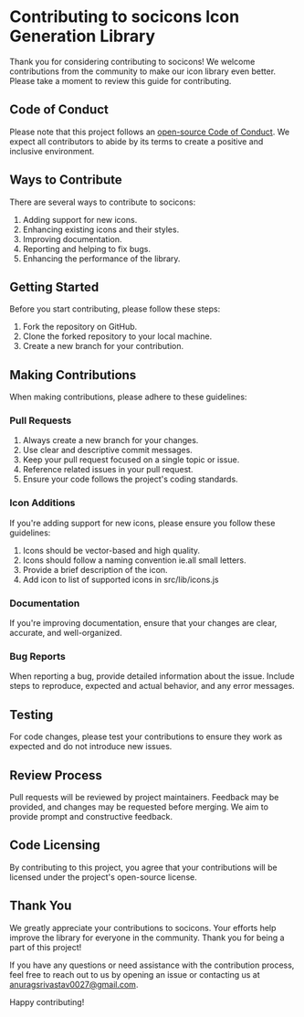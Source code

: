 # Contributing to socicons Icon Generation Library

Thank you for considering contributing to socicons! We welcome contributions from the community to make our icon library even better. Please take a moment to review this guide for contributing.

## Code of Conduct

Please note that this project follows an [open-source Code of Conduct](CODE_OF_CONDUCT.md). We expect all contributors to abide by its terms to create a positive and inclusive environment.

## Ways to Contribute

There are several ways to contribute to socicons:

1. Adding support for new icons.
2. Enhancing existing icons and their styles.
3. Improving documentation.
4. Reporting and helping to fix bugs.
5. Enhancing the performance of the library.

## Getting Started

Before you start contributing, please follow these steps:

1. Fork the repository on GitHub.
2. Clone the forked repository to your local machine.
3. Create a new branch for your contribution.

## Making Contributions

When making contributions, please adhere to these guidelines:

### Pull Requests

1. Always create a new branch for your changes.
2. Use clear and descriptive commit messages.
3. Keep your pull request focused on a single topic or issue.
4. Reference related issues in your pull request.
5. Ensure your code follows the project's coding standards.

### Icon Additions

If you're adding support for new icons, please ensure you follow these guidelines:

1. Icons should be vector-based and high quality.
2. Icons should follow a naming convention ie.all small letters.
3. Provide a brief description of the icon.
4. Add icon to list of supported icons in src/lib/icons.js

### Documentation

If you're improving documentation, ensure that your changes are clear, accurate, and well-organized.

### Bug Reports

When reporting a bug, provide detailed information about the issue. Include steps to reproduce, expected and actual behavior, and any error messages.

## Testing

For code changes, please test your contributions to ensure they work as expected and do not introduce new issues.

## Review Process

Pull requests will be reviewed by project maintainers. Feedback may be provided, and changes may be requested before merging. We aim to provide prompt and constructive feedback.

## Code Licensing

By contributing to this project, you agree that your contributions will be licensed under the project's open-source license.

## Thank You

We greatly appreciate your contributions to socicons. Your efforts help improve the library for everyone in the community. Thank you for being a part of this project!

If you have any questions or need assistance with the contribution process, feel free to reach out to us by opening an issue or contacting us at [anuragsrivastav0027@gmail.com](mailto:anuragsrivastav0027@gmail.com).

Happy contributing!
